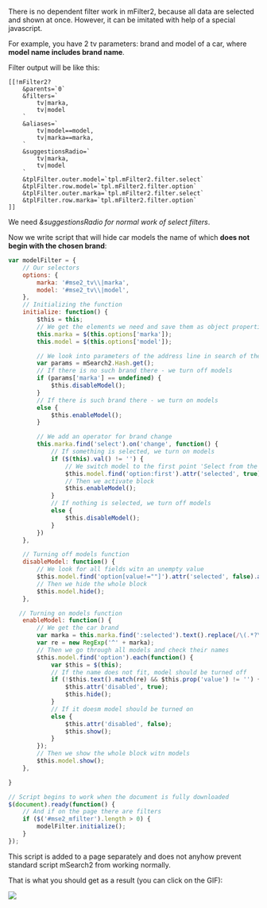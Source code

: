 There is no dependent filter work in mFilter2, because all data are selected and shown at once. However, it can be imitated with help of a special javascript.

For example, you have 2 tv parameters: brand and model of a car, where **model name includes brand name**.

Filter output will be like this:

```modx
[[!mFilter2?
	&parents=`0`
	&filters=`
		tv|marka,
		tv|model
	`
	&aliases=`
		tv|model==model,
		tv|marka==marka,
	`
	&suggestionsRadio=`
		tv|marka,
		tv|model
	`
	&tplFilter.outer.model=`tpl.mFilter2.filter.select`
	&tplFilter.row.model=`tpl.mFilter2.filter.option`
	&tplFilter.outer.marka=`tpl.mFilter2.filter.select`
	&tplFilter.row.marka=`tpl.mFilter2.filter.option`
]]

```
We need *&suggestionsRadio for normal work of select filters*.

Now we write script that will hide car models the name of which **does not begin with the chosen brand**:

```js
var modelFilter = {
	// Our selectors
	options: {
		marka: '#mse2_tv\\|marka',
		model: '#mse2_tv\\|model',
	},
	// Initializing the function
	initialize: function() {
		$this = this;
		// We get the elements we need and save them as object properties
		this.marka = $(this.options['marka']);
		this.model = $(this.options['model']);

		// We look into parameters of the address line in search of the chosen brand
		var params = mSearch2.Hash.get();
		// If there is no such brand there - we turn off models
		if (params['marka'] == undefined) {
			$this.disableModel();
		}
		// If there is such brand there - we turn on models
		else {
			$this.enableModel();
		}

		// We add an operator for brand change
		this.marka.find('select').on('change', function() {
			// If something is selected, we turn on models
			if ($(this).val() != '') {
				// We switch model to the first point 'Select from the list'
				$this.model.find('option:first').attr('selected', true);
				// Then we activate block
				$this.enableModel();
			}
			// If nothing is selected, we turn off models
			else {
				$this.disableModel();
			}
		})
	},

	// Turning off models function
	disableModel: function() {
		// We look for all fields witn an unempty value
		$this.model.find('option[value!=""]').attr('selected', false).attr('disabled', true);
		// Then we hide the whole block
		$this.model.hide();
	},

   // Turning on models function
	enableModel: function() {
		// We get the car brand
		var marka = this.marka.find(':selected').text().replace(/\(.*?\)$/, '').replace(/\s+$/, '');
		var re = new RegExp('^' + marka);
		// Then we go through all models and check their names
		$this.model.find('option').each(function() {
			var $this = $(this);
			// If the name does not fit, model should be turned off
			if (!$this.text().match(re) && $this.prop('value') != '') {
				$this.attr('disabled', true);
				$this.hide();
			}
			// If it doesm model should be turned on
			else {
				$this.attr('disabled', false);
				$this.show();
			}
		});
		// Then we show the whole block witn models
		$this.model.show();
	},

}

// Script begins to work when the document is fully downloaded
$(document).ready(function() {
	// And if on the page there are filters
	if ($('#mse2_mfilter').length > 0) {
		modelFilter.initialize();
	}
});
```

This script is added to a page separately and does not anyhow prevent standard script mSearch2 from working normally.

That is what you should get as a result (you can click on the GIF):

[![](https://file.modx.pro/files/4/a/3/4a32ca06fe335d43de148c0faf640e04s.jpg)](https://file.modx.pro/files/4/a/3/4a32ca06fe335d43de148c0faf640e04.gif)
